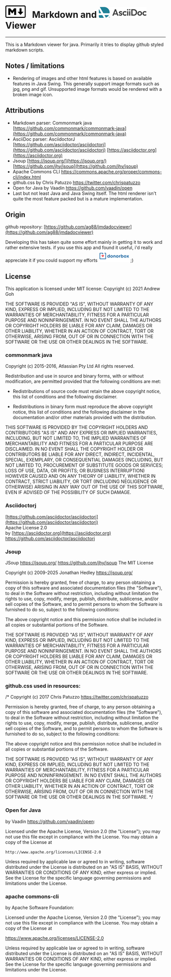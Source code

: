 # ![Markdown](markdown.png "Markdown") &nbsp; Markdown and ![AsciiDoc](AsciiDoc-color.png "AsciiDoc") Viewer
---

This is a Markdown viewer for java. Primarily it tries to display github styled markdown scripts.

## Notes / limitations

- Rendering of images and other html features is based on available features in Java
Swing. This generally support image formats such as jpg, png and gif. Unsupported image formats would be rendered with a broken image icon.

## Attributions
 
- Markdown parser: Commonmark java  
[https://github.com/commonmark/commonmark-java](https://github.com/commonmark/commonmark-java)
- AsciiDoc parser: AsciidoctorJ
[https://github.com/asciidoctor/asciidoctorj](https://github.com/asciidoctor/asciidoctorj)
[https://asciidoctor.org](https://asciidoctor.org)
- Jsoup
[https://jsoup.org/](https://jsoup.org/)
[https://github.com/jhy/jsoup](https://github.com/jhy/jsoup)
- Apache Commons CLI
<https://commons.apache.org/proper/commons-cli/index.html>
- github.css by Chris Patuzzo
https://twitter.com/chrispatuzzo
- Open for Java by Vaadin https://github.com/vaadin/open
- Last but not least Java and Java Swing itself. The html renderer isn't quite the most feature packed but is a mature implementation.


## Origin

github repository: 
[https://github.com/ag88/jmdadocviewer](https://github.com/ag88/jmdadocviewer)

Developing this has taken quite some effort mainly in getting it to work and rather extensive tests. if you use this app and found it useful, i'd really appreciate it if you could support my efforts [![Donate](donorbox.png)](https://donorbox.org/jmdviewer) ;)

## License

This application is licensed under MIT license:
Copyright (c) 2021 Andrew Goh

THE SOFTWARE IS PROVIDED "AS IS", WITHOUT WARRANTY OF ANY KIND, 
EXPRESS OR IMPLIED, INCLUDING BUT NOT LIMITED TO THE WARRANTIES OF
MERCHANTABILITY, FITNESS FOR A PARTICULAR PURPOSE AND NONINFRINGEMENT. 
IN NO EVENT SHALL THE AUTHORS OR COPYRIGHT HOLDERS BE LIABLE FOR ANY 
CLAIM, DAMAGES OR OTHER LIABILITY, WHETHER IN AN ACTION OF CONTRACT,
TORT OR OTHERWISE, ARISING FROM, OUT OF OR IN CONNECTION WITH THE SOFTWARE
OR THE USE OR OTHER DEALINGS IN THE SOFTWARE.

### commonmark java

Copyright (c) 2015-2016, Atlassian Pty Ltd
All rights reserved.

Redistribution and use in source and binary forms, with or without
modification, are permitted provided that the following conditions are met:

* Redistributions of source code must retain the above copyright notice, this
  list of conditions and the following disclaimer.

* Redistributions in binary form must reproduce the above copyright notice,
  this list of conditions and the following disclaimer in the documentation
  and/or other materials provided with the distribution.

THIS SOFTWARE IS PROVIDED BY THE COPYRIGHT HOLDERS AND CONTRIBUTORS "AS IS"
AND ANY EXPRESS OR IMPLIED WARRANTIES, INCLUDING, BUT NOT LIMITED TO, THE
IMPLIED WARRANTIES OF MERCHANTABILITY AND FITNESS FOR A PARTICULAR PURPOSE ARE
DISCLAIMED. IN NO EVENT SHALL THE COPYRIGHT HOLDER OR CONTRIBUTORS BE LIABLE
FOR ANY DIRECT, INDIRECT, INCIDENTAL, SPECIAL, EXEMPLARY, OR CONSEQUENTIAL
DAMAGES (INCLUDING, BUT NOT LIMITED TO, PROCUREMENT OF SUBSTITUTE GOODS OR
SERVICES; LOSS OF USE, DATA, OR PROFITS; OR BUSINESS INTERRUPTION) HOWEVER
CAUSED AND ON ANY THEORY OF LIABILITY, WHETHER IN CONTRACT, STRICT LIABILITY,
OR TORT (INCLUDING NEGLIGENCE OR OTHERWISE) ARISING IN ANY WAY OUT OF THE USE
OF THIS SOFTWARE, EVEN IF ADVISED OF THE POSSIBILITY OF SUCH DAMAGE.

### Asciidoctorj 
[https://github.com/asciidoctor/asciidoctorj](https://github.com/asciidoctor/asciidoctorj)  
Apache License 2.0  
by [https://asciidoctor.org](https://asciidoctor.org)
https://github.com/asciidoctor/asciidoctorj

### Jsoup
JSoup
https://jsoup.org/
https://github.com/jhy/jsoup
The MIT License

Copyright (c) 2009-2025 Jonathan Hedley <https://jsoup.org/>

Permission is hereby granted, free of charge, to any person obtaining a copy
of this software and associated documentation files (the "Software"), to deal
in the Software without restriction, including without limitation the rights
to use, copy, modify, merge, publish, distribute, sublicense, and/or sell
copies of the Software, and to permit persons to whom the Software is
furnished to do so, subject to the following conditions:

The above copyright notice and this permission notice shall be included in all
copies or substantial portions of the Software.

THE SOFTWARE IS PROVIDED "AS IS", WITHOUT WARRANTY OF ANY KIND, EXPRESS OR
IMPLIED, INCLUDING BUT NOT LIMITED TO THE WARRANTIES OF MERCHANTABILITY,
FITNESS FOR A PARTICULAR PURPOSE AND NONINFRINGEMENT. IN NO EVENT SHALL THE
AUTHORS OR COPYRIGHT HOLDERS BE LIABLE FOR ANY CLAIM, DAMAGES OR OTHER
LIABILITY, WHETHER IN AN ACTION OF CONTRACT, TORT OR OTHERWISE, ARISING FROM,
OUT OF OR IN CONNECTION WITH THE SOFTWARE OR THE USE OR OTHER DEALINGS IN THE
SOFTWARE.


### github.css used in resources:

/*
Copyright (c) 2017 Chris Patuzzo
https://twitter.com/chrispatuzzo

Permission is hereby granted, free of charge, to any person obtaining a copy
of this software and associated documentation files (the "Software"), to deal
in the Software without restriction, including without limitation the rights
to use, copy, modify, merge, publish, distribute, sublicense, and/or sell
copies of the Software, and to permit persons to whom the Software is
furnished to do so, subject to the following conditions:

The above copyright notice and this permission notice shall be included in all
copies or substantial portions of the Software.

THE SOFTWARE IS PROVIDED "AS IS", WITHOUT WARRANTY OF ANY KIND, EXPRESS OR
IMPLIED, INCLUDING BUT NOT LIMITED TO THE WARRANTIES OF MERCHANTABILITY,
FITNESS FOR A PARTICULAR PURPOSE AND NONINFRINGEMENT. IN NO EVENT SHALL THE
AUTHORS OR COPYRIGHT HOLDERS BE LIABLE FOR ANY CLAIM, DAMAGES OR OTHER
LIABILITY, WHETHER IN AN ACTION OF CONTRACT, TORT OR OTHERWISE, ARISING FROM,
OUT OF OR IN CONNECTION WITH THE SOFTWARE OR THE USE OR OTHER DEALINGS IN THE
SOFTWARE.
*/

### Open for Java

by Vaadin https://github.com/vaadin/open:

Licensed under the Apache License, Version 2.0 (the "License");
you may not use this file except in compliance with the License.
You may obtain a copy of the License at

    http://www.apache.org/licenses/LICENSE-2.0

Unless required by applicable law or agreed to in writing, software
distributed under the License is distributed on an "AS IS" BASIS,
WITHOUT WARRANTIES OR CONDITIONS OF ANY KIND, either express or implied.
See the License for the specific language governing permissions and
limitations under the License.


### apache commons-cli
by Apache Software Foundation:

Licensed under the Apache License, Version 2.0 (the "License");
you may not use this file except in compliance with the License.
You may obtain a copy of the License at

<https://www.apache.org/licenses/LICENSE-2.0>

Unless required by applicable law or agreed to in writing, software
distributed under the License is distributed on an "AS IS" BASIS,
WITHOUT WARRANTIES OR CONDITIONS OF ANY KIND, either express or implied.
See the License for the specific language governing permissions and
limitations under the License.

